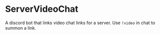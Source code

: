 # ServerVideoChat
A discord bot that links video chat links for a server.
Use `!video` in chat to summon a link.
